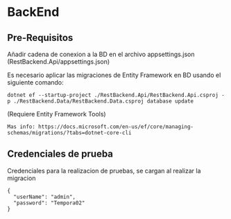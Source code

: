 # BackEnd

## Pre-Requisitos

Añadir cadena de conexion a la BD en el archivo appsettings.json (RestBackend.Api/appsettings.json)

Es necesario aplicar las migraciones de Entity Framework en BD usando el siguiente comando:
```
dotnet ef --startup-project ./RestBackend.Api/RestBackend.Api.csproj -p ./RestBackend.Data/RestBackend.Data.csproj database update
```
(Requiere Entity Framework Tools) 
```
Mas info: https://docs.microsoft.com/en-us/ef/core/managing-schemas/migrations/?tabs=dotnet-core-cli
```
## Credenciales de prueba
Credenciales para la realizacion de pruebas, se cargan al realizar la migracion
```
{
  "userName": "admin",
  "password": "Tempora02"
}
```
